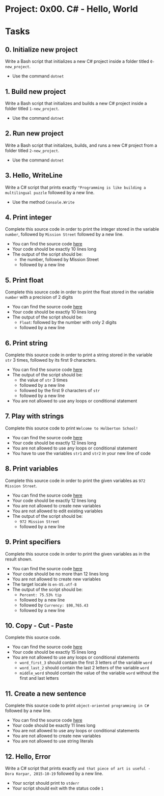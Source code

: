 # Project: 0x00. C# - Hello, World

# Tasks

## 0. Initialize new project
Write a Bash script that initializes a new C# project inside a folder titled ```0-new_project```.

* Use the command ```dotnet ```

## 1. Build new project
Write a Bash script that initializes and builds a new C# project inside a folder titled ```1-new_project```.

* Use the command ```dotnet ```

## 2. Run new project
Write a Bash script that initializes, builds, and runs a new C# project from a folder titled ```2-new_project```.

* Use the command ```dotnet ```

## 3. Hello, WriteLine
Write a C# script that prints exactly ```"Programming is like building a multilingual puzzle``` followed by a new line.

* Use the method ```Console.Write```

## 4. Print integer
Complete this source code in order to print the integer stored in the variable ```number```, followed by ```Mission Street``` followed by a new line.

* You can find the source code [here](https://github.com/holbertonschool/0x00.cs/blob/master/4-print_integer.cs)
* Your code should be exactly 10 lines long
* The output of the script should be:
   * the number, followed by Mission Street
   * followed by a new line

## 5. Print float
Complete this source code in order to print the float stored in the variable ```number``` with a precision of 2 digits

* You can find the source code [here](https://github.com/holbertonschool/0x00.cs/blob/master/5-print_float.cs)
* Your code should be exactly 10 lines long
* The output of the script should be:
   * ```Float```: followed by the number with only 2 digits
   * followed by a new line

## 6. Print string
Complete this source code in order to print a string stored in the variable ```str``` 3 times, followed by its first 9 characters.
* You can find the source code [here](https://github.com/holbertonschool/0x00.cs/blob/master/6-print_string.cs)
* The output of the script should be:
   * the value of ```str``` 3 times
   * followed by a new line
   * followed by the first 9 characters of ```str```
   * followed by a new line
* You are not allowed to use any loops or conditional statement

## 7. Play with strings
Complete this source code to print ```Welcome to Holberton School!```

* You can find the source code [here](https://github.com/holbertonschool/0x00.cs/blob/master/7-concat.cs)
* Your code should be exactly 12 lines long
* You are not allowed to use any loops or conditional statement
* You have to use the variables ```str1``` and ```str2``` in your new line of code

## 8. Print variables
Complete this source code in order to print the given variables as ```972 Mission Street```.

* You can find the source code [here](https://github.com/holbertonschool/0x00.cs/blob/master/8-print_variable.cs)
* Your code should be exactly 12 lines long
* You are not allowed to create new variables
* You are not allowed to edit existing variables
* The output of the script should be:
   * ```972 Mission Street```
   * followed by a new line

## 9. Print specifiers
Complete this source code in order to print the given variables as in the result shown.

* You can find the source code [here](https://github.com/holbertonschool/0x00.cs/blob/master/9-print_specifiers.cs)
* Your code should be no more than 12 lines long
* You are not allowed to create new variables
* The target locale is ```en-US.utf-8```
* The output of the script should be:
  * ```Percent: 75.53% tip```
  * followed by a new line
  * followed by ```Currency: $98,765.43```
  * followed by a new line

## 10. Copy - Cut - Paste
Complete this source code.

* You can find the source code [here](https://github.com/holbertonschool/0x00.cs/blob/master/10-copy_cut_paste.cs)
* Your code should be exactly 15 lines long
* You are not allowed to use any loops or conditional statements
  * ```word_first_3``` should contain the first 3 letters of the variable ```word```
  * ```word_last_2``` should contain the last 2 letters of the variable ```word```
  * ```middle_word``` should contain the value of the variable ```word``` without the first and last letters

## 11. Create a new sentence
Complete this source code to print ```object-oriented programming in C#``` followed by a new line.

* You can find the source code [here](https://github.com/holbertonschool/0x00.cs/blob/master/11-concat_edges.cs)
* Your code should be exactly 11 lines long
* You are not allowed to use any loops or conditional statements
* You are not allowed to create new variables
* You are not allowed to use string literals

## 12. Hello, Error
Write a C# script that prints exactly ```and that piece of art is useful - Dora Korpar, 2015-10-19``` followed by a new line.

* Your script should print to ```stderr```
* Your script should exit with the status code ```1```
